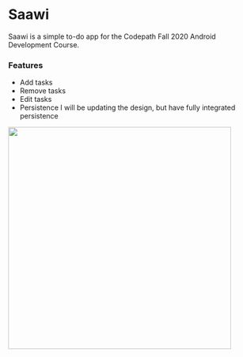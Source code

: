 Saawi
===================

Saawi is a simple to-do app for the Codepath Fall 2020 Android Development Course.

### Features
- Add tasks
- Remove tasks
- Edit tasks
- Persistence
I will be updating the design, but have fully integrated persistence

<img src="http://i.imgur.com/dio0DXF.png" width="450" />
